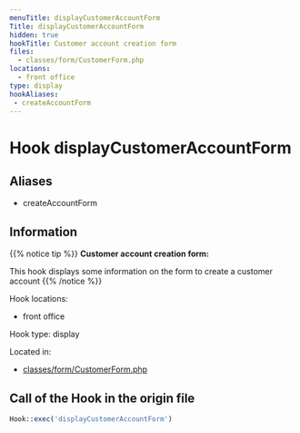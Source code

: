 ```yaml
---
menuTitle: displayCustomerAccountForm
Title: displayCustomerAccountForm
hidden: true
hookTitle: Customer account creation form
files:
  - classes/form/CustomerForm.php
locations:
  - front office
type: display
hookAliases:
 - createAccountForm
---
```


# Hook displayCustomerAccountForm

## Aliases
 
 - createAccountForm



## Information

{{% notice tip %}}
**Customer account creation form:** 

This hook displays some information on the form to create a customer account
{{% /notice %}}

Hook locations: 
  - front office

Hook type: display

Located in: 
  - [classes/form/CustomerForm.php](https://github.com/PrestaShop/PrestaShop/blob/8.0.x/classes/form/CustomerForm.php)

## Call of the Hook in the origin file

```php
Hook::exec('displayCustomerAccountForm')
```